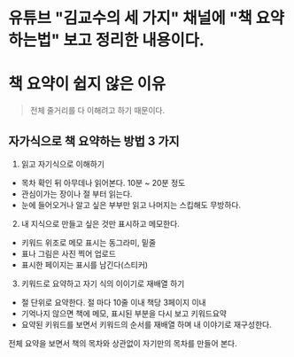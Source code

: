 # 유튜브 "김교수의 세 가지" 채널에 "책 요약하는법" 보고 정리한 내용이다.

# 책 요약이 쉽지 않은 이유
 > 전체 줄거리를 다 이해려고 하기 때문이다.
 
## 자가식으로 책 요약하는 방법 3 가지
1. 읽고 자기식으로 이해하기
 - 목차 확인 뒤 아무데나 읽어본다. 10분 ~ 20분 정도
 - 관심이가는 장이나 절 부터 읽는다.
 - 눈에 들어오거나 알고 싶은 부부만 읽고 나머지는 스킵해도 무방하다.
2. 내 지식으로 만들고 싶은 것만 표시하고 메모한다.
 - 키워드 위조로 메모 표시는 동그라미, 밑줄
 - 표나 그림은 사진 찍어 업로드
 - 표시한 페이지는 표시를 남긴다(스티커)
3. 키워드로 요약하고 자기 식의 이이기로 재배열 하기
 - 절 단위로 요약한다. 절 마다 10줄 이내 책당 3페이지 이내
 - 기억나지 않으면 책에 메모, 표시된 부분을 다시 보고 키워드요약
 - 요약된 키워드를 보면서 키워드의 순서를 재배열 하며 내 이야기로 재구성한다.


전체 요약을 보면서 책의 목차와 상관없이 자기만의 목차를 만들어 본다.